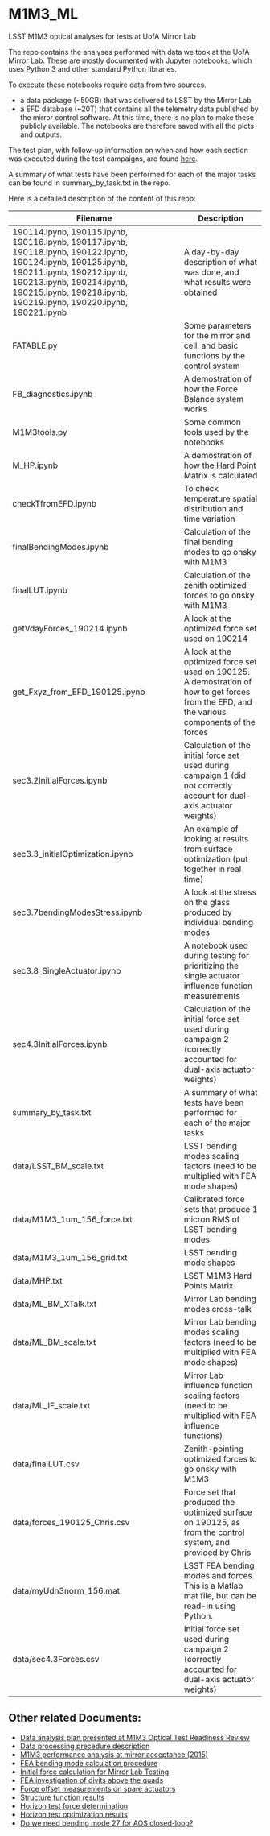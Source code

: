 # M1M3_ML
LSST M1M3 optical analyses for tests at UofA Mirror Lab

The repo contains the analyses performed with data we took at the UofA Mirror Lab. These are mostly documented with Jupyter notebooks, which uses Python 3 and other standard Python libraries.

To execute these notebooks require data from two sources.
* a data package (~50GB) that was delivered to LSST by the Mirror Lab 
* a EFD database (~20T) that contains all the telemetry data published by the mirror control software. At this time, there is no plan to make these publicly available. The notebooks are therefore saved with all the plots and outputs.

The test plan, with follow-up information on when and how each section was executed during the test campaigns, are found [here](ftp://ftp.noao.edu/pub/bxin/forGMT/UA-LSST-01053%20M1M3%20Testing%20in%20Telescope%20Cell--Test%20Plan%20Execution%20rev%20A.pdf).

A summary of what tests have been performed for each of the major tasks can be found in summary_by_task.txt in the repo.

Here is a detailed description of the content of this repo:

Filename | Description
------- |---------------------------
190114.ipynb, 190115.ipynb, 190116.ipynb, 190117.ipynb, 190118.ipynb, 190122.ipynb, 190124.ipynb, 190125.ipynb, 190211.ipynb, 190212.ipynb, 190213.ipynb, 190214.ipynb, 190215.ipynb, 190218.ipynb, 190219.ipynb, 190220.ipynb, 190221.ipynb | A day-by-day description of what was done, and what results were obtained
FATABLE.py | Some parameters for the mirror and cell, and basic functions by the control system
FB_diagnostics.ipynb | A demostration of how the Force Balance system works
M1M3tools.py | Some common tools used by the notebooks 
M_HP.ipynb | A demostration of how the Hard Point Matrix is calculated
checkTfromEFD.ipynb | To check temperature spatial distribution and time variation
finalBendingModes.ipynb | Calculation of the final bending modes to go onsky with M1M3 
finalLUT.ipynb | Calculation of the zenith optimized forces to go onsky with M1M3
getVdayForces_190214.ipynb | A look at the optimized force set used on 190214
get_Fxyz_from_EFD_190125.ipynb | A look at the optimized force set used on 190125. A demostration of how to get forces from the EFD, and the various components of the forces
sec3.2InitialForces.ipynb | Calculation of the initial force set used during campaign 1 (did not correctly account for dual-axis actuator weights)
sec3.3_initialOptimization.ipynb | An example of looking at results from surface optimization (put together in real time)
sec3.7bendingModesStress.ipynb | A look at the stress on the glass produced by individual bending modes
sec3.8_SingleActuator.ipynb | A notebook used during testing for prioritizing the single actuator influence function measurements
sec4.3InitialForces.ipynb | Calculation of the initial force set used during campaign 2 (correctly accounted for dual-axis actuator weights)
summary_by_task.txt | A summary of what tests have been performed for each of the major tasks
data/LSST_BM_scale.txt | LSST bending modes scaling factors (need to be multiplied with FEA mode shapes)
data/M1M3_1um_156_force.txt | Calibrated force sets that produce 1 micron RMS of LSST bending modes
data/M1M3_1um_156_grid.txt | LSST bending mode shapes
data/MHP.txt | LSST M1M3 Hard Points Matrix
data/ML_BM_XTalk.txt | Mirror Lab bending modes cross-talk
data/ML_BM_scale.txt | Mirror Lab bending modes scaling factors (need to be multiplied with FEA mode shapes)
data/ML_IF_scale.txt | Mirror Lab influence function scaling factors (need to be multiplied with FEA influence functions)
data/finalLUT.csv | Zenith-pointing optimized forces to go onsky with M1M3
data/forces_190125_Chris.csv | Force set that produced the optimized surface on 190125, as from the control system, and provided by Chris
data/myUdn3norm_156.mat | LSST FEA bending modes and forces. This is a Matlab mat file, but can be read-in using Python.
data/sec4.3Forces.csv | Initial force set used during campaign 2 (correctly accounted for dual-axis actuator weights)

Other related Documents:
---
* [Data analysis plan presented at M1M3 Optical Test Readiness Review](https://www.dropbox.com/s/hme029i491t2f70/181207_M1M3_analysis.pdf?dl=0)
* [Data processing precedure description](https://www.dropbox.com/s/9llk14b2dy0xlbo/m1m3dataProcessing.pdf?dl=0)
* [M1M3 performance analysis at mirror acceptance (2015)](https://www.dropbox.com/s/6b3u4eyfneplncf/M1M3_crows_feet_v13.pdf?dl=0)
* [FEA bending mode calculation procedure](https://www.dropbox.com/s/0913v4b8tgzzluy/Document-15312.docx?dl=0)
* [Initial force calculation for Mirror Lab Testing](https://www.dropbox.com/s/65py2lzfhvnuu5i/initialForces.pdf?dl=0)
* [FEA investigation of divits above the quads](https://www.dropbox.com/s/rzqg4ornuptbhza/quadDivits_study.pptx?dl=0)
* [Force offset measurements on spare actuators](https://www.dropbox.com/s/4cymxrvu5ed1elq/load%20cell%20offsets.xlsx?dl=0)
* [Structure function results](https://www.dropbox.com/s/1uljgoehyn8luwf/M1M3_SF_email.pdf?dl=0)
* [Horizon test force determination](https://www.dropbox.com/s/c14cmmo5s61ttaz/LSST_FEA_Horizon.key.pdf?dl=0)
* [Horizon test optimization results](https://www.dropbox.com/s/40q16feylxu8ntm/190304_M3_optimization.key.pdf?dl=0)
* [Do we need bending mode 27 for AOS closed-loop?](https://www.dropbox.com/s/og0vijt7ia5lljx/190410_M1M3_BM27.key.pdf?dl=0)

